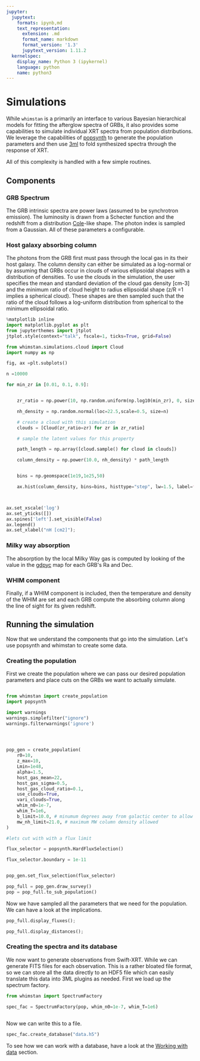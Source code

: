 ```yaml
---
jupyter:
  jupytext:
    formats: ipynb,md
    text_representation:
      extension: .md
      format_name: markdown
      format_version: '1.3'
      jupytext_version: 1.11.2
  kernelspec:
    display_name: Python 3 (ipykernel)
    language: python
    name: python3
---
```


# Simulations

While `whimstan` is a primarily an interface to various Bayesian hierarchical models for fitting the afterglow spectra of GRBs, it also provides some capabilities to simulate individual XRT spectra from population distributions. We leverage the capabilities of [popsynth](https://popsynth.readthedocs.io/en/latest/) to generate the population parameters and then use [3ml](https://threeml.readthedocs.io/en/stable/) to fold synthesized spectra through the response of XRT.

All of this complexity is handled with a few simple routines.


<!-- #region tags=[] -->
## Components
<!-- #endregion -->

<!-- #region -->
### GRB Spectrum


The GRB intrinsic spectra are power laws (assumed to be synchrotron emission). The luminosity is drawn from a Schecter function and the redshift from a distribution [Cole]()-like shape. The photon index is sampled from a Gaussian. All of these parameters a configurable.
<!-- #endregion -->

### Host galaxy absorbing column

The photons from the GRB first must pass through the local gas in its their host galaxy. The column density can either be simulated as a log-normal or by assuming that GRBs occur in clouds of various ellipsoidal shapes with a distribution of densities. To use the clouds in the simulation, the user specifies the mean and standard deviation of the cloud gas density [cm-3] and the minimum ratio of cloud height to radius ellipsoidal shape (z/R =1 implies a spherical cloud). These shapes are then sampled such that the ratio of the cloud follows a log-uniform distribution from spherical to the minimum ellipsoidal ratio. 


```python
%matplotlib inline
import matplotlib.pyplot as plt
from jupyterthemes import jtplot
jtplot.style(context="talk", fscale=1, ticks=True, grid=False)

from whimstan.simulations.cloud import Cloud
import numpy as np


```

```python
fig, ax =plt.subplots()

n =10000

for min_zr in [0.01, 0.1, 0.9]:


    zr_ratio = np.power(10, np.random.uniform(np.log10(min_zr), 0, size=n))

    nh_density = np.random.normal(loc=22.5,scale=0.5, size=n)

    # create a cloud with this simulation
    clouds = [Cloud(zr_ratio=zr) for zr in zr_ratio]

    # sample the latent values for this property

    path_length = np.array([cloud.sample() for cloud in clouds])

    column_density = np.power(10.0, nh_density) * path_length


    bins = np.geomspace(1e19,1e25,50)

    ax.hist(column_density, bins=bins, histtype="step", lw=1.5, label=f"z/R={min_zr}")



ax.set_xscale('log')
ax.set_yticks([])
ax.spines['left'].set_visible(False)
ax.legend()
ax.set_xlabel("nH [cm2]");
```

### Milky way absorption

The absorption by the local Milky Way gas is computed by looking of the value in the [gdpyc](https://gdpyc.readthedocs.io/en/latest/) map for each GRB's Ra and Dec.





### WHIM component
Finally, if a WHIM component is included, then the temperature and density of the WHIM are set and each GRB compute the absorbing column along the line of sight for its given redshift. 



## Running the simulation

Now that we understand the components that go into the simulation. Let's use popsynth and whimstan to create some data.



### Creating the population

First we create the population where we can pass our desired population parameters and place cuts on the GRBs we want to actually simulate.

```python

from whimstan import create_population
import popsynth

import warnings
warnings.simplefilter("ignore")
warnings.filterwarnings('ignore')




pop_gen = create_population(
    r0=10,
    z_max=10,
    Lmin=1e48,
    alpha=1.5,
    host_gas_mean=22,
    host_gas_sigma=0.5,
    host_gas_cloud_ratio=0.1,
    use_clouds=True,
    vari_clouds=True,
    whim_n0=1e-7,
    whim_T=1e6,
    b_limit=10.0, # minumum degrees away from galactic center to allow
    mw_nh_limit=21.0, # maximum MW column density allowed
)

#lets cut with with a flux limit

flux_selector = popsynth.HardFluxSelection()

flux_selector.boundary = 1e-11


pop_gen.set_flux_selection(flux_selector)
```

```python
pop_full = pop_gen.draw_survey()
pop = pop_full.to_sub_population()

```

Now we have sampled all the parameters that we need for the population. We can have a look at the implications. 

```python
pop_full.display_fluxes();
```

```python
pop_full.display_distances();
```

### Creating the spectra and its database

We now want to generate observations from Swift-XRT. While we can generate FITS files for each observation. This is a rather bloated file format, so we can store all the data directly to an HDF5 file which can easily translate this data into 3ML plugins as needed. First we load up the spectrum factory.

```python
from whimstan import SpectrumFactory
```

```python
spec_fac = SpectrumFactory(pop, whim_n0=1e-7, whim_T=1e6)
                          
```

Now we can write this to a file.

```python
spec_fac.create_database("data.h5")
```

To see how we can work with a database, have a look at the [Working with data]() section.

```python

```

